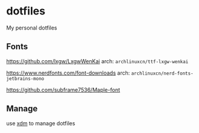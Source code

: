 # dotfiles
My personal dotfiles

## Fonts
https://github.com/lxgw/LxgwWenKai
arch: `archlinuxcn/ttf-lxgw-wenkai`

https://www.nerdfonts.com/font-downloads
arch: `archlinuxcn/nerd-fonts-jetbrains-mono`

https://github.com/subframe7536/Maple-font

## Manage
use [xdm](https://github.com/XXiaoA/xdm) to manage dotfiles
